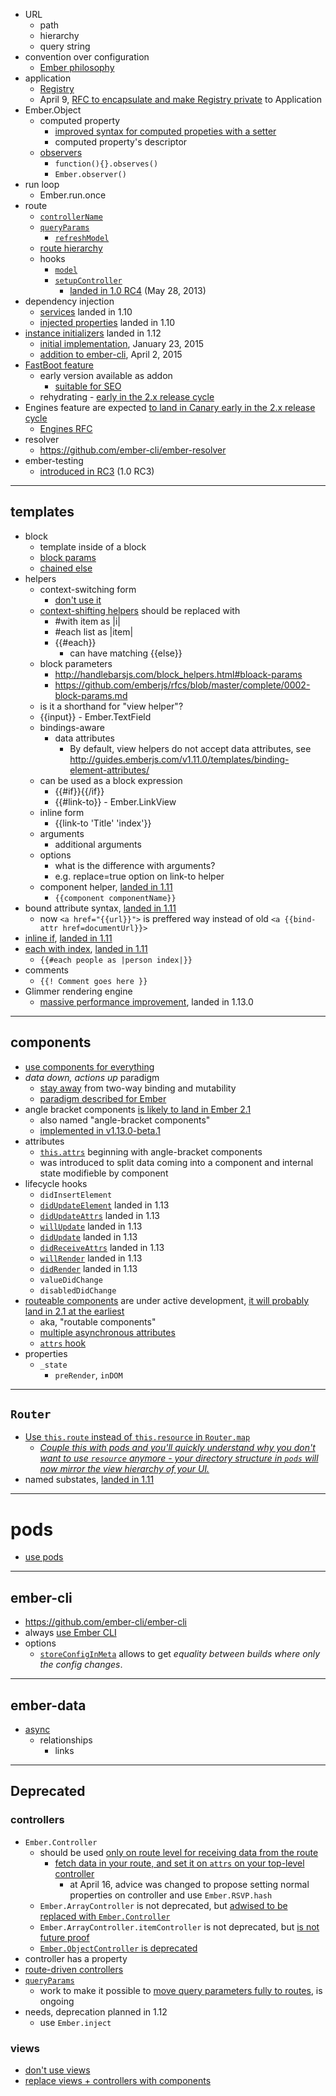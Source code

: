 * URL
  * path
  * hierarchy
  * query string
* convention over configuration
  * [Ember philosophy](http://www.ember-cli.com/#addon-conventions)
* application
  * [Registry](https://github.com/emberjs/ember.js/pull/9981)
  * April 9, [RFC to encapsulate and make Registry private](https://github.com/emberjs/rfcs/pull/46) to Application
* Ember.Object
  * computed property
    * [improved syntax for computed propeties with a setter](http://emberjs.com/deprecations/v1.x/#toc_computed-properties-with-a-shared-getter-and-setter)
    * computed property's descriptor
  * [observers](http://guides.emberjs.com/v1.12.0/object-model/observers/)
    * `function(){}.observes()`
    * `Ember.observer()`
* run loop
  * Ember.run.once
* route
  * [`controllerName`][query-params]
  * [`queryParams`][query-params]
    * [`refreshModel`][query-params]
  * [route hierarchy][query-params]
  * hooks
    * [`model`][query-params]
    * [`setupController`][query-params]
      * [landed in 1.0 RC4][1.0-rc4] (May 28, 2013)
* dependency injection
  * [services][run-up-to-two] landed in 1.10
  * [injected properties][ember-1.10.0] landed in 1.10
* [instance initializers][run-up-to-two] landed in 1.12
  * [initial implementation](https://github.com/emberjs/ember.js/pull/10256), January 23, 2015
  * [addition to ember-cli](https://github.com/ember-cli/ember-cli/issues/3159), April 2, 2015
* [FastBoot feature][another-two]
  * early version available as addon
    * [suitable for SEO][another-two]
  * rehydrating - [early in the 2.x release cycle][another-two]
* Engines feature are expected [to land in Canary early in the 2.x release cycle][another-two]
  * [Engines RFC](https://github.com/tomdale/rfcs/blob/master/active/0000-engines.md)
* resolver
  * https://github.com/ember-cli/ember-resolver
* ember-testing
  * [introduced in RC3][1.0-rc4] (1.0 RC3)

---

## templates

* block
  * template inside of a block
  * [block params][run-up-to-two]
  * [chained else][run-up-to-two]
* helpers
  * context-switching form
    * [don't use it][future-proof]
  * [context-shifting helpers][another-two] should be replaced with
    * #with item as |i|
    * #each list as |item|
    * {{#each}}
      * can have matching {{else}}
  * block parameters
    * http://handlebarsjs.com/block_helpers.html#bloack-params
    * https://github.com/emberjs/rfcs/blob/master/complete/0002-block-params.md
  * is it a shorthand for "view helper"?
  * {{input}} - Ember.TextField
  * bindings-aware
    * data attributes
      * By default, view helpers do not accept data attributes, see http://guides.emberjs.com/v1.11.0/templates/binding-element-attributes/
  * can be used as a block expression
    * {{#if}}{{/if}}
    * {{#link-to}} - Ember.LinkView
  * inline form
    * {{link-to 'Title' 'index'}}
  * arguments
    * additional arguments
  * options
    * what is the difference with arguments?
    * e.g. replace=true option on link-to helper
  * component helper, [landed in 1.11][preparing-for-2.0]
    * `{{component componentName}}`
* bound attribute syntax, [landed in 1.11][preparing-for-2.0]
  * now `<a href="{{url}}">` is preffered way instead of old `<a {{bind-attr href=documentUrl}}>`
* [inline if][preparing-for-2.0], [landed in 1.11][preparing-for-2.0]
* [each with index][preparing-for-2.0], [landed in 1.11][preparing-for-2.0]
  * `{{#each people as |person index|}}`
* comments
  * `{{! Comment goes here }}`
* Glimmer rendering engine
  * [massive performance improvement][preparing-for-2.0], landed in 1.13.0

---

## components

* [use components for everything][future-proof]
* _data down, actions up_ paradigm
  * [stay away][future-proof] from two-way binding and mutability
  * [paradigm described for Ember](https://gist.github.com/samselikoff/1d7300ce59d216fdaf97#comment-1340897)
* angle bracket components [is likely to land in Ember 2.1][another-two]
  * also named "angle-bracket components"
  * [implemented in v1.13.0-beta.1](https://github.com/emberjs/ember.js/releases/tag/v1.13.0-beta.1)
* attributes  
  * [`this.attrs`][run-up-to-two] beginning with angle-bracket components
  * was introduced to split data coming into a component and internal state modifieble by component
* lifecycle hooks
  * `didInsertElement`
  * [`didUpdateElement`][run-up-to-two] landed in 1.13
  * [`didUpdateAttrs`][another-two] landed in 1.13
  * [`willUpdate`][another-two] landed in 1.13
  * [`didUpdate`][another-two] landed in 1.13
  * [`didReceiveAttrs`][another-two] landed in 1.13
  * [`willRender`][another-two] landed in 1.13
  * [`didRender`][another-two] landed in 1.13
  * `valueDidChange`
  * `disabledDidChange`
* [routeable components][run-up-to-two] are under active development, [it will probably land in 2.1 at the earliest][another-two]
  * aka, "routable components"
  * [multiple asynchronous attributes][another-two]
  * [`attrs` hook][another-two]
* properties
  * `_state`
    * `preRender`, `inDOM`

---

## `Router`

* [Use `this.route` instead of `this.resource` in `Router.map`][future-proof]
  * [_Couple this with pods and you'll quickly understand why you don't want to use `resource` anymore - your directory structure in `pods` will now mirror the view hierarchy of your UI._][future-proof]
* named substates, [landed in 1.11][preparing-for-2.0]
 
---

# pods

* [use pods][future-proof]

---

## ember-cli
* https://github.com/ember-cli/ember-cli
* always [use Ember CLI][future-proof]
* options
  * [`storeConfigInMeta`](https://github.com/ember-cli/ember-cli/pull/2298) allows to get _equality between builds where only the config changes_.

---

## ember-data

* [async](http://emberjs.com/blog/2014/03/18/the-road-to-ember-data-1-0.html#toc_async-relationships)
  * relationships
    * links

---

## Deprecated

### controllers

* `Ember.Controller`
  * should be used [only on route level for receiving data from the route][future-proof]
    * [fetch data in your route, and set it on `attrs` on your top-level controller][future-proof]
      * at April 16, advice was changed to propose setting normal properties on controller and use `Ember.RSVP.hash`
  * `Ember.ArrayController` is not deprecated, but [adwised to be replaced with `Ember.Controller`][future-proof]
  * `Ember.ArrayController.itemController` is not deprecated, but [is not future proof][future-proof]
  * [`Ember.ObjectController` is deprecated](http://emberjs.com/deprecations/v1.x/#toc_objectcontroller)
* controller has a property
* [route-driven controllers][query-params]
* [`queryParams`][query-params]
  * work to make it possible to [move query parameters fully to routes][another-two], is ongoing
* needs, deprecation planned in 1.12
  * use `Ember.inject`

### views

* [don't use views][future-proof]
* [replace views + controllers with components][future-proof]

[query-params]: http://guides.emberjs.com/v1.10.0/routing/query-params/
[run-up-to-two]: http://emberjs.com/blog/2015/05/10/run-up-to-two-oh.html
[another-two]: http://emberjs.com/blog/2015/05/24/another-two-oh-status-update.html
[ember-1.10.0]: http://emberjs.com/blog/2015/02/07/ember-1-10-0-released.html
[1.0-rc4]: http://emberjs.com/blog/2013/05/28/ember-1-0-rc4.html
[future-proof]: https://gist.github.com/samselikoff/1d7300ce59d216fdaf97
[preparing-for-2.0]: https://www.youtube.com/watch?v=wsydQzQF4Ww
